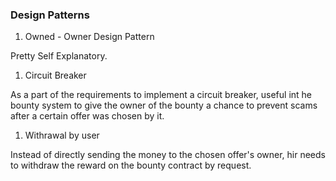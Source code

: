 ### Design Patterns

1. Owned - Owner Design Pattern

Pretty Self Explanatory.

1. Circuit Breaker

As a part of the requirements to implement a circuit breaker, useful int he bounty system to give the owner of the bounty a chance to prevent scams after a certain offer was chosen by it.

1. Withrawal by user

Instead of directly sending the money to the chosen offer's owner, hir needs to withdraw the reward on the bounty contract by request.
